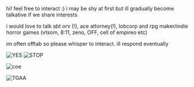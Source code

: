  hi! feel free to interact :) i may be shy at first but ill gradually become talkative if we share interests
 
 i would love to talk abt orv (!), ace attorney(!), lobcorp and rpg maker/indie horror games (vtsom, 8:11, zeno, OFF, cell of empireo etc)

 im often offtab so please whisper to interact. ill respond eventually



![YES](https://github.com/4th-wall/4th-wall/assets/130046893/54063150-c384-4104-ba79-f43ca2085921) ![STOP](https://github.com/4th-wall/4th-wall/assets/130046893/19082e0c-8090-4adf-92c3-2758db56f83b)

![coe](https://github.com/4th-wall/4th-wall/assets/130046893/a47c6bb0-f825-41c3-962e-4db0d3be5861)

![TGAA](https://github.com/4th-wall/4th-wall/assets/130046893/13a22e3f-4a49-402d-8a7b-631776a82447)
